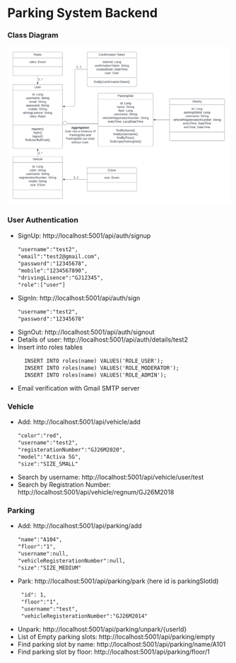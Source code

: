 # Parking System Backend

### Class Diagram
![class diagram](https://github.com/deeppatel23/parking-system/blob/main/Class_Diagram.png?raw=true)

### User Authentication
  - SignUp: http://localhost:5001/api/auth/signup
    ```
    "username":"test2",
    "email":"test2@gmail.com",
    "password":"12345678",
    "mobile":"1234567890",
    "drivingLisence":"GJ12345",
    "role":["user"]
  - SignIn: http://localhost:5001/api/auth/sign
    ```
    "username":"test2",
    "password":"12345678"
  - SignOut: http://localhost:5001/api/auth/signout
  - Details of user: http://localhost:5001/api/auth/details/test2 
  - Insert into roles tables
    ```
      INSERT INTO roles(name) VALUES('ROLE_USER');
      INSERT INTO roles(name) VALUES('ROLE_MODERATOR');
      INSERT INTO roles(name) VALUES('ROLE_ADMIN');
  - Email verification with Gmail SMTP server
### Vehicle
  - Add: http://localhost:5001/api/vehicle/add
    ```
    "color":"red",
    "username":"test2",
    "registerationNumber":"GJ26M2020",
    "model":"Activa 5G",
    "size":"SIZE_SMALL"
  - Search by username: http://localhost:5001/api/vehicle/user/test
  - Search by Registration Number: http://localhost:5001/api/vehicle/regnum/GJ26M2018

### Parking
  - Add: http://localhost:5001/api/parking/add
    ```
    "name":"A104",
    "floor":"1",
    "username":null,
    "vehicleRegisterationNumber":null,
    "size":"SIZE_MEDIUM"
  - Park: http://localhost:5001/api/parking/park (here id is parkingSlotId)
     ```
      "id": 1,
      "floor":"1",
      "username":"test",
      "vehicleRegisterationNumber":"GJ26M2014"
   - Unpark: http://localhost:5001/api/parking/unpark/{userId}
   - List of Empty parking slots: http://localhost:5001/api/parking/empty
   - Find parking slot by name: http://localhost:5001/api/parking/name/A101
   - Find parking slot by floor: http://localhost:5001/api/parking/floor/1
